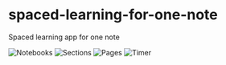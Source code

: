 # spaced-learning-for-one-note
Spaced learning app for one note

![Notebooks](https://github.com/ajayullal/spaced-learning-for-one-note/blob/master/images/notebooks.png)
![Sections](https://github.com/ajayullal/spaced-learning-for-one-note/blob/master/images/sections.png)
![Pages](https://github.com/ajayullal/spaced-learning-for-one-note/blob/master/images/pages.png)
![Timer](https://github.com/ajayullal/spaced-learning-for-one-note/blob/master/images/timer.png)